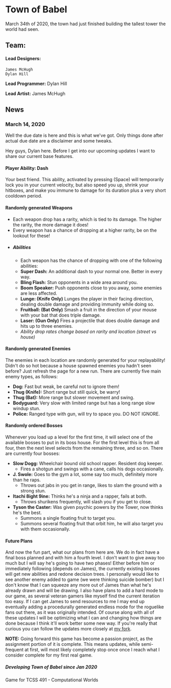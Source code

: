 # Town of Babel
March 34th of 2020, the town had just finished building the tallest tower the world had seen.

## Team:
#### Lead Designers:
    James McHugh
    Dylan Hill
**Lead Programmer:** Dylan Hill

**Lead Artist:** James McHugh


## News
### March 14, 2020
Well the due date is here and this is what we've got. Only things done after actual due date are a disclaimer and some tweaks.

Hey guys, Dylan here. Before I get into our upcoming updates I want to share our current base features.

#### Player Ability: Dash
Your best friend. This ability, activated by pressing (Space) will temporarily lock you in your current velocity, but also speed you up, shrink your hitboxes, and make you immune to damage for its duration plus a very short cooldown period.
#### Randomly generated Weapons
- Each weapon drop has a rarity, which is tied to its damage. The higher the rarity, the more damage it does!
- Every weapon has a chance of dropping at a higher rarity, be on the lookout for these!
- ##### Abilities
    - Each weapon has the chance of dropping with one of the following abilities:
    - **Super Dash:** An additional dash to your normal one. Better in every way.
    - **Bling Flash:** Stun opponents in a wide area around you.
    - **Boom Speaker:** Push opponents close to you away, some enemies are less affected.
    - **Lunge: (Knife Only)** Lunges the player in their facing direction, dealing double damage and providing immunity while doing so.
    - **Fruitball: (Bat Only)** Smash a fruit in the direction of your mouse with your bat that does triple damage.
    - **Laser: (Gun Only)** Fires a projectile that does double damage and hits up to three enemies.
    - *Ability drop rates change based on rarity and location (street vs house)*
#### Randomly generated Enemies
The enemies in each location are randomly generated for your replayability! Didn't do so hot because a house spawned enemies you hadn't seen before? Just refresh the page for a new run. There are currently five main enemy types, as follows:
- **Dog:** Fast but weak, be careful not to ignore them!
- **Thug (Knife):** Short range but still quick, be warry!
- **Thug (Bat):** More range but slower movement and swing.
- **Bodyguard:** Very slow with limited range but has a long range slow windup stun.
- **Police:** Ranged type with gun, will try to space you. DO NOT IGNORE.
#### Randomly ordered Bosses
Whenever you load up a level for the first time, it will select one of the available bosses to put in its boss house. For the first level this is from all four, then the next level selects from the remaining three, and so on. There are currently four bosses:
- **Slow Dogg:** Wheelchair bound old school rapper. Resident dog keeper.
    - Fires a shotgun and swings with a cane, calls his dogs occasionally.
- **J. Swole:** Goes to the gym a lot, some say too much, definitely more than he raps.
    - Throws out jabs in you get in range, likes to slam the ground with a strong stun.
- **Itachi 8ight 9ine:** Thinks he's a ninja and a rapper, fails at both.
    - Throws shurikens frequently, will slash you if you get to close.
- **Tyson the Caster:** Was given psychic powers by the Tower, now thinks he's the best.
    - Summons a single floating fruit to target you.
    - Summons several floating fruit that orbit him, he will also target you with them occasionally.

#### Future Plans
And now the fun part, what our plans from here are. We do in fact have a final boss planned and with him a fourth level. I don't want to give away too much but I will say he's going to have two phases! Either before him or immediately following (depends on James), the currently existing bosses will get new abilities and redone decision trees. I personally would like to see another enemy added to game (we were thinking suicide bomber) but I don't know that I can squeeze any more out of James than what he's already drawn and will be drawing. I also have plans to add a hard mode to our game, as several veteran gamers like myself find the current iteration too easy. If I can get James to send resources to me I may end up eventually adding a procedurally generated endless mode for the roguelike fans out there, as it was originally intended. Of course along with all of these updates I will be optimizing what I can and changing how things are done because I think it'll work better some new way. If you're really that curious you can follow the updates more closely at [my fork](https://github.com/dhill30/townofbabel.github.io, "dhill30/townofbabel").

**NOTE:** Going forward this game has become a passion project, as the assignment portion of it is complete. This means updates, while semi-frequent at first, will most likely completely stop once once I reach what I consider complete for my first real game.


##### Developing Town of Babel since Jan 2020
Game for TCSS 491 - Computational Worlds
